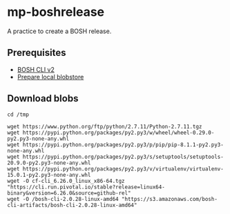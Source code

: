 # mp-boshrelease

A practice to create a BOSH release.

## Prerequisites

* [BOSH CLI v2](https://bosh.io/docs/cli-v2.html#install)
* [Prepare local blobstore](#download-blobs)

## Download blobs

```
cd /tmp

wget https://www.python.org/ftp/python/2.7.11/Python-2.7.11.tgz
wget https://pypi.python.org/packages/py2.py3/w/wheel/wheel-0.29.0-py2.py3-none-any.whl
wget https://pypi.python.org/packages/py2.py3/p/pip/pip-8.1.1-py2.py3-none-any.whl
wget https://pypi.python.org/packages/py2.py3/s/setuptools/setuptools-20.9.0-py2.py3-none-any.whl
wget https://pypi.python.org/packages/py2.py3/v/virtualenv/virtualenv-15.0.1-py2.py3-none-any.whl
wget -O cf-cli_6.26.0_linux_x86-64.tgz "https://cli.run.pivotal.io/stable?release=linux64-binary&version=6.26.0&source=github-rel"
wget -O /bosh-cli-2.0.28-linux-amd64 "https://s3.amazonaws.com/bosh-cli-artifacts/bosh-cli-2.0.28-linux-amd64"
```
